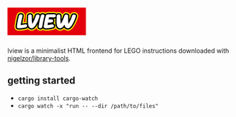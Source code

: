 # ![lview](./assets/title.svg)

lview is a minimalist HTML frontend for LEGO instructions downloaded with [nigelzor/library-tools](https://github.com/nigelzor/library-tools).

## getting started
- `cargo install cargo-watch`
- `cargo watch -x "run -- --dir /path/to/files"`